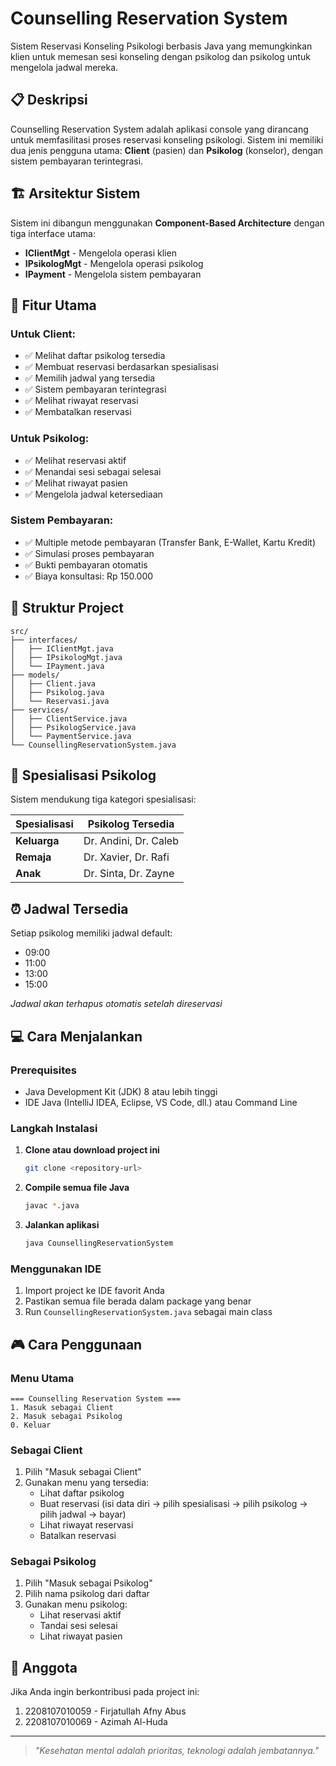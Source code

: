# Counselling Reservation System

Sistem Reservasi Konseling Psikologi berbasis Java yang memungkinkan klien untuk memesan sesi konseling dengan psikolog dan psikolog untuk mengelola jadwal mereka.

## 📋 Deskripsi

Counselling Reservation System adalah aplikasi console yang dirancang untuk memfasilitasi proses reservasi konseling psikologi. Sistem ini memiliki dua jenis pengguna utama: **Client** (pasien) dan **Psikolog** (konselor), dengan sistem pembayaran terintegrasi.

## 🏗️ Arsitektur Sistem

Sistem ini dibangun menggunakan **Component-Based Architecture** dengan tiga interface utama:

- **IClientMgt** - Mengelola operasi klien
- **IPsikologMgt** - Mengelola operasi psikolog  
- **IPayment** - Mengelola sistem pembayaran

## 🚀 Fitur Utama

### Untuk Client:
- ✅ Melihat daftar psikolog tersedia
- ✅ Membuat reservasi berdasarkan spesialisasi
- ✅ Memilih jadwal yang tersedia
- ✅ Sistem pembayaran terintegrasi
- ✅ Melihat riwayat reservasi
- ✅ Membatalkan reservasi

### Untuk Psikolog:
- ✅ Melihat reservasi aktif
- ✅ Menandai sesi sebagai selesai
- ✅ Melihat riwayat pasien
- ✅ Mengelola jadwal ketersediaan

### Sistem Pembayaran:
- ✅ Multiple metode pembayaran (Transfer Bank, E-Wallet, Kartu Kredit)
- ✅ Simulasi proses pembayaran
- ✅ Bukti pembayaran otomatis
- ✅ Biaya konsultasi: Rp 150.000

## 🔧 Struktur Project

```
src/
├── interfaces/
│   ├── IClientMgt.java
│   ├── IPsikologMgt.java
│   └── IPayment.java
├── models/
│   ├── Client.java
│   ├── Psikolog.java
│   └── Reservasi.java
├── services/
│   ├── ClientService.java
│   ├── PsikologService.java
│   └── PaymentService.java
└── CounsellingReservationSystem.java
```

## 🎯 Spesialisasi Psikolog

Sistem mendukung tiga kategori spesialisasi:

| Spesialisasi | Psikolog Tersedia |
|--------------|-------------------|
| **Keluarga** | Dr. Andini, Dr. Caleb |
| **Remaja**   | Dr. Xavier, Dr. Rafi |
| **Anak**     | Dr. Sinta, Dr. Zayne |

## ⏰ Jadwal Tersedia

Setiap psikolog memiliki jadwal default:
- 09:00
- 11:00  
- 13:00
- 15:00

*Jadwal akan terhapus otomatis setelah direservasi*

## 💻 Cara Menjalankan

### Prerequisites
- Java Development Kit (JDK) 8 atau lebih tinggi
- IDE Java (IntelliJ IDEA, Eclipse, VS Code, dll.) atau Command Line

### Langkah Instalasi

1. **Clone atau download project ini**
   ```bash
   git clone <repository-url>
   ```

2. **Compile semua file Java**
   ```bash
   javac *.java
   ```

3. **Jalankan aplikasi**
   ```bash
   java CounsellingReservationSystem
   ```

### Menggunakan IDE

1. Import project ke IDE favorit Anda
2. Pastikan semua file berada dalam package yang benar
3. Run `CounsellingReservationSystem.java` sebagai main class

## 🎮 Cara Penggunaan

### Menu Utama
```
=== Counselling Reservation System ===
1. Masuk sebagai Client
2. Masuk sebagai Psikolog
0. Keluar
```

### Sebagai Client
1. Pilih "Masuk sebagai Client"
2. Gunakan menu yang tersedia:
   - Lihat daftar psikolog
   - Buat reservasi (isi data diri → pilih spesialisasi → pilih psikolog → pilih jadwal → bayar)
   - Lihat riwayat reservasi
   - Batalkan reservasi

### Sebagai Psikolog
1. Pilih "Masuk sebagai Psikolog"
2. Pilih nama psikolog dari daftar
3. Gunakan menu psikolog:
   - Lihat reservasi aktif
   - Tandai sesi selesai
   - Lihat riwayat pasien

## 🤝 Anggota

Jika Anda ingin berkontribusi pada project ini:

1. 2208107010059 - Firjatullah Afny Abus
2. 2208107010069 - Azimah Al-Huda

---

> *"Kesehatan mental adalah prioritas, teknologi adalah jembatannya."*
